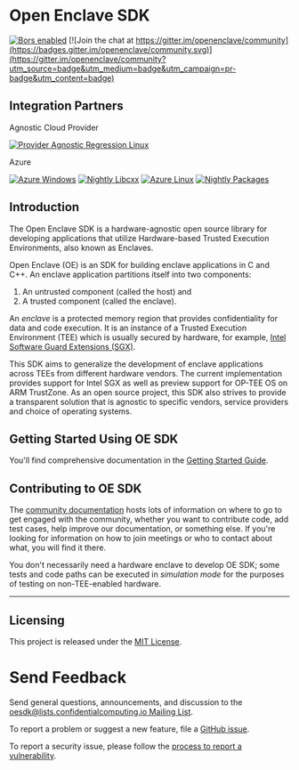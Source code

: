 Open Enclave SDK
================

[![Bors enabled](https://bors.tech/images/badge_small.svg)](https://app.bors.tech/repositories/21855)
[![Join the chat at https://gitter.im/openenclave/community](https://badges.gitter.im/openenclave/community.svg)](https://gitter.im/openenclave/community?utm_source=badge&utm_medium=badge&utm_campaign=pr-badge&utm_content=badge)

Integration Partners
--------------------

Agnostic Cloud Provider

[![Provider Agnostic Regression Linux](https://openenclaveci.westus.cloudapp.azure.com/job/OpenEnclave/job/Badges/job/Agnostic-Linux/badge/icon?subject=Provider%20Agnostic%20Regression)](https://openenclaveci.westus.cloudapp.azure.com/job/OpenEnclave/job/Badges/job/Agnostic-Linux/)

Azure

[![Azure Windows](https://openenclaveci.westus.cloudapp.azure.com/job/OpenEnclave/job/Badges/job/Azure-Windows/badge/icon?subject=Azure-Windows)](https://openenclaveci.westus.cloudapp.azure.com/job/OpenEnclave/job/Badges/job/Azure-Windows/)
[![Nightly Libcxx](https://openenclaveci.westus.cloudapp.azure.com/job/OpenEnclave/job/Badges/job/OpenEnclave-libcxx-tests/badge/icon?subject=Azure%20libcxx%20testing)](https://openenclaveci.westus.cloudapp.azure.com/job/OpenEnclave/job/Badges/job/OpenEnclave-libcxx-tests/)
[![Azure Linux](https://openenclaveci.westus.cloudapp.azure.com/job/OpenEnclave/job/Badges/job/Azure-Linux/badge/icon?subject=Azure-Linux)](https://openenclaveci.westus.cloudapp.azure.com/job/OpenEnclave/job/Badges/job/Azure-Linux/)
[![Nightly Packages](https://openenclaveci.westus.cloudapp.azure.com/job/OpenEnclave/job/Badges/job/OpenEnclave-nightly-packages/badge/icon?subject=Nightly%20Packages)](https://openenclaveci.westus.cloudapp.azure.com/job/OpenEnclave/job/Badges/job/OpenEnclave-nightly-packages/)


Introduction
------------

The Open Enclave SDK is a hardware-agnostic open source library for developing
applications that utilize Hardware-based Trusted Execution Environments, also
known as Enclaves.

Open Enclave (OE) is an SDK for building enclave applications in C and C++. An
enclave application partitions itself into two components:
1. An untrusted component (called the host) and
2. A trusted component (called the enclave).

An _enclave_ is a protected memory region that provides confidentiality for data
and code execution. It is an instance of a Trusted Execution Environment (TEE)
which is usually secured by hardware, for example,
[Intel Software Guard Extensions (SGX)](https://software.intel.com/en-us/sgx).

This SDK aims to generalize the development of enclave applications across TEEs
from different hardware vendors. The current implementation provides support for
Intel SGX as well as preview support for OP-TEE OS on ARM TrustZone. As an
open source project, this SDK also strives to provide a transparent solution
that is agnostic to specific vendors, service providers and choice of operating
systems.


Getting Started Using OE SDK
---------------

You'll find comprehensive documentation in the
[Getting Started Guide](docs/GettingStartedDocs).

Contributing to OE SDK
---------------

The [community documentation](docs/Community/) hosts lots of information on
where to go to get engaged with the community, whether you want to contribute
code, add test cases, help improve our documentation, or something else. If
you're looking for information on how to join meetings or who to contact about
what, you will find it there.

You don't necessarily need a hardware enclave to develop OE SDK; some tests and
code paths can be executed in *simulation mode* for the purposes of testing on
non-TEE-enabled hardware.

----

Licensing
---------

This project is released under the
[MIT License](https://github.com/openenclave/openenclave/blob/master/LICENSE).

Send Feedback
=============

Send general questions, announcements, and discussion to the
[oesdk@lists.confidentialcomputing.io Mailing List](https://lists.confidentialcomputing.io/g/oesdk).

To report a problem or suggest a new feature, file a
[GitHub issue](https://github.com/openenclave/openenclave/issues).

To report a security issue, please follow the [process to report a vulnerability](SECURITY.md#reporting-a-vulnerability).
